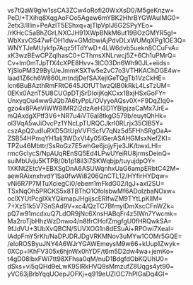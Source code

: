 vs7tQaW9glw1ssCA3ZCw4oRofi20WxXsD0/M5geKnzw=
PeD/+TXihq8XqgAoFOo5Agew6mYBK2HhrBYGWAuIMG0=
2etx3/llIin+PeAzIT5EShxq+ajTlpVplJ6G2SPyYEo=
/rKHcC5aBhZGrLNXCJH91XWpBNkM6ut19BOzGMYR5gI=
WbXxvOS47wFOH1dw+GMdbwiAjPdvDLxWUMqXPg1OE3Q=
WNYTJeMUykfp7Aqz5fTdYwD+4LW6dvb5uekn8CCuFvA=
xK3wzBEwCPZqlhasC0+CThmsXNLrwcj5Z+6Ch1uPMrQ=
Cv+Im0mTJpTfX4cXPE8Hvv+3lCO3Dn6Wh90JL+eiids=
YjSloPM329ByU/eJmmKSXTw5e2vC7o3VTHKAChDGE4w=
laad1Z6ch6W860LmtndjDefSAXejIGeTQgTb1VzCkHE=
lcn6BuBAzthRmFRtC645JOfUT1wzQIB0kRkL4LsTzUM=
0EKx0AznT5U8CUOpDTjSrDIoijKqKCxx1BxjHSxGoFY=
UnxyqOu4ww9JQb7A6tyPpL/OVyyoAQsv0X+F9DqZlq0=
gzo4x8PAeViWW8lMR2i2dzAeH3D1YBIpjzaCaMx7JrE=
mQAxdgXPtf3V6+NR7u4iVT6al8tkgG579b/euytQhHk=
ol3VqA5wJiOvcPz1YNcLpTURQCJkrI0RLrjx35CIB5Y=
cszApQ2udIuRXD5GtUpVVFlScfV7qNz5d5FHhSRgOaA=
ZSB54HPmqYH1alj3WDxVI4y05lGerASAHGMsxNefZKI=
TPZu46Mbttr/SsRoGz7E5whGe6jojyFje3JK/bwxLHI=
rmcGcIycS/NpAUqREnSQ5Ed4LPwUYeiRU8jrmsDeinQ=
suiMbUvju5KTPB/0b1p18il3i7SKWqbjp/tuyujdpOY=
1XKNtZEtcV+EBXSgDnA6ASUWqnhxUaG6ampERbtC42M=
aewRAixnxhvdY1Sa0fwWi8206QnCTL12/HYfirHYDqw=
vNi6R7P7MTuXciegCi0/ebem1mFkdG02/IgJ+axl2SU=
TSxNqOh5PRCKS5x8TBThO1OfolsbwMf6ADoIzbaNOxw=
oclXYUtPcglXkYQkmapJHgijscERlfwZM9TYtLpKlIM=
7+XzS1k5V7SnSAd9V+xc4/QzTC7BfmylDmXscCFnWZk=
pQ7w91mcdxuQ7LdOR9jNc6XnsHABqFr4z5IWn7Ywcmk=
Ma2roTjbHhzWzDnwo4/n8IfrCHofZmgfgU0fHRQwkSA=
9fJdVU+3UbXvQBCN/SUVXOG1n8dESuAi+RPOwi7XeaI=
IAdpFmY5rKh/NaDPJDRJDgVRKMNov3uMYw1COMr5GQE=
/eIoROSByuJNY4A6WJrYGAWEmeysM9w66+kUup1Zwyk=
0XCp+lKhFV305x6hjnWx0hYDF/t6m5D2dw4wa+jemKo=
t4gD08IbxFWi7tt98XFhsa0qM/nuD1BdgfdObKQUhU0=
dSks+vi5qQHd9eLwK9SIRkHVQ9sMmzufZ8Uqgs4yt90=
yVC63jBrbYqqUOepJOFKj+q919eUZIOC7hPIGaDq4GI=
